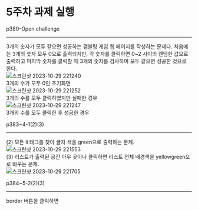 # 5주차 과제 실행

p380-Open challenge<br><hr>
3개의 숫자가 모두 같으면 성공하는 갬블링 게임 웹 페이지를 작성하는 문제다. 처음에는 3개의 숫자 모두 0으로 출력되지만, 각 숫자를 클릭하면 0~2 사이의 랜덤한 값으로 출력하고 마지막 숫자를 클릭할 때 3개의 숫자를 검사하여 모두 같으면 성공한 것으로 한다.<br>
![스크린샷 2023-10-29 221240](https://github.com/Gdongu/WebPgm/assets/70313873/6e42e1fa-ebd5-4cf5-b40d-7ab48710d8a9)<br>
3개의 수가 모두 0인 초기화면<br>
![스크린샷 2023-10-29 221252](https://github.com/Gdongu/WebPgm/assets/70313873/7f457230-e4cd-45c2-8f74-67cca4995bcb)<br>
3개의 수를 모두 클릭하였지만 실패한 경우<br>
![스크린샷 2023-10-29 221247](https://github.com/Gdongu/WebPgm/assets/70313873/4738146b-4612-4fa3-bde6-7f04ca153395)
<br>3개의 수를 모두 클릭한 후 성공한 경우

p383~4-1(2)(3)<br><hr>
(2) 모든 li 태그를 찾아 글자 색을 green으로 출력하는 문제.<br>
![스크린샷 2023-10-29 221553](https://github.com/Gdongu/WebPgm/assets/70313873/12af1c57-6569-4477-baf4-46307b82eba5)<br>
(3) 리스트가 출력된 공간 아무 곳이나 클릭하면 리스트 전체 배경색을 yellowgreen으로 바꾸는 문제.<br>
![스크린샷 2023-10-29 221705](https://github.com/Gdongu/WebPgm/assets/70313873/ae083cbc-da99-4fec-84a8-cd617d4ce470)<br>

p384~5-2(2)(3)<br><hr>
border 버튼을 클릭하면 
